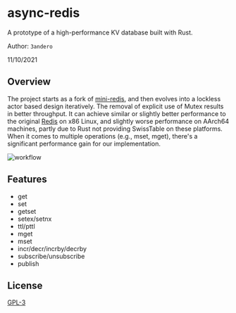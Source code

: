 # async-redis
A prototype of a high-performance KV database built with Rust.  

Author: `3andero`

11/10/2021

## Overview

The project starts as a fork of [mini-redis](https://github.com/tokio-rs/mini-redis), and then evolves into a lockless actor based design iteratively. The removal of explicit use of Mutex results in better throughput. It can achieve similar or slightly better performance to the original [Redis](https://redis.io/) on x86 Linux, and slightly worse performance on AArch64 machines, partly due to Rust not providing SwissTable on these platforms. When it comes to multiple operations (e.g., mset, mget), there's a significant performance gain for our implementation.

![workflow](https://user-images.githubusercontent.com/31029660/136853355-249eaf08-00e9-443d-92db-3e6b5c864574.png)

## Features

* get
* set
* getset
* setex/setnx
* ttl/pttl
* mget
* mset
* incr/decr/incrby/decrby
* subscribe/unsubscribe
* publish

## License

[GPL-3](https://github.com/3andero/async-redis/blob/main/LICENSE)
